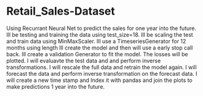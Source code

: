 # Retail_Sales-Dataset
Using Recurrant Neural Net to predict the sales for one year into the future. 
Ill be testing and training the data using test_size=18.
Ill be scaling the test and train data using MinMaxScaler.
Ill use a TimeseriesGenerator for 12 months using length
Ill create the model and then will use a early stop call back.
Ill create a validation Generator to fit the model.
The losses will be plotted.
I will evaluavte the test data and and perform inverse transformations. 
I will rescale the full data and retrain the model again.
I will forecast the data and perform inverse transformation on the forecast data.
I will create a new time stamp and Index it with pandas and join the plots to make predictions 1 year into the future.

